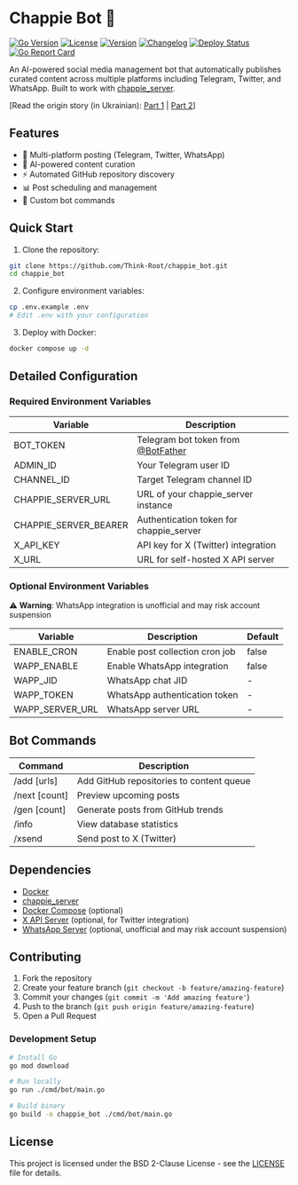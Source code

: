 # Chappie Bot 🤖

[![Go Version](https://img.shields.io/github/go-mod/go-version/Think-Root/chappie_bot)](https://github.com/Think-Root/chappie_bot)
[![License](https://img.shields.io/github/license/Think-Root/chappie_bot)](LICENSE)
[![Version](https://img.shields.io/github/v/release/Think-Root/chappie_bot)](https://github.com/Think-Root/chappie_bot/releases)
[![Changelog](https://img.shields.io/badge/changelog-view-blue)](CHANGELOG.md)
[![Deploy Status](https://github.com/Think-Root/chappie_bot/workflows/Deploy%20chappie_bot/badge.svg)](https://github.com/Think-Root/chappie_bot/actions/workflows/deploy.yml)
[![Go Report Card](https://goreportcard.com/badge/github.com/Think-Root/chappie_bot)](https://goreportcard.com/report/github.com/Think-Root/chappie_bot)

An AI-powered social media management bot that automatically publishes curated content across multiple platforms including Telegram, Twitter, and WhatsApp. Built to work with [chappie_server](https://github.com/Think-Root/chappie_server).

[Read the origin story (in Ukrainian): [Part 1](https://drukarnia.com.ua/articles/yak-chatgpt-vede-za-mene-kanal-v-telegram-i-u-nogo-ce-maizhe-vikhodit-chastina-1-VywRW) | [Part 2](https://drukarnia.com.ua/articles/yak-chatgpt-vede-za-mene-kanal-v-telegram-i-u-nogo-ce-maizhe-vikhodit-chastina-2-X9Yjz)]

## Features

- 🔄 Multi-platform posting (Telegram, Twitter, WhatsApp)
- 🤖 AI-powered content curation
- ⚡ Automated GitHub repository discovery
- 📊 Post scheduling and management
- 🎯 Custom bot commands

## Quick Start

1. Clone the repository:
```bash
git clone https://github.com/Think-Root/chappie_bot.git
cd chappie_bot
```

2. Configure environment variables:
```bash
cp .env.example .env
# Edit .env with your configuration
```

3. Deploy with Docker:
```bash
docker compose up -d
```

## Detailed Configuration

### Required Environment Variables

| Variable | Description |
|----------|-------------|
| BOT_TOKEN | Telegram bot token from [@BotFather](https://core.telegram.org/bots) |
| ADMIN_ID | Your Telegram user ID |
| CHANNEL_ID | Target Telegram channel ID |
| CHAPPIE_SERVER_URL | URL of your chappie_server instance |
| CHAPPIE_SERVER_BEARER | Authentication token for chappie_server |
| X_API_KEY | API key for X (Twitter) integration |
| X_URL | URL for self-hosted X API server |

### Optional Environment Variables

⚠️ **Warning**: WhatsApp integration is unofficial and may risk account suspension

| Variable | Description | Default |
|----------|-------------|---------|
| ENABLE_CRON | Enable post collection cron job | false |
| WAPP_ENABLE | Enable WhatsApp integration | false |
| WAPP_JID | WhatsApp chat JID | - |
| WAPP_TOKEN | WhatsApp authentication token | - |
| WAPP_SERVER_URL | WhatsApp server URL | - |

## Bot Commands

| Command | Description |
|---------|-------------|
| /add [urls] | Add GitHub repositories to content queue |
| /next [count] | Preview upcoming posts |
| /gen [count] | Generate posts from GitHub trends |
| /info | View database statistics |
| /xsend | Send post to X (Twitter) |

## Dependencies

- [Docker](https://docs.docker.com/engine/install/)
- [chappie_server](https://github.com/Think-Root/chappie_server)
- [Docker Compose](https://docs.docker.com/compose/install/) (optional)
- [X API Server](https://github.com/Think-Root/x) (optional, for Twitter integration)
- [WhatsApp Server](https://github.com/Think-Root/wapp) (optional, unofficial and may risk account suspension)

## Contributing

1. Fork the repository
2. Create your feature branch (`git checkout -b feature/amazing-feature`)
3. Commit your changes (`git commit -m 'Add amazing feature'`)
4. Push to the branch (`git push origin feature/amazing-feature`)
5. Open a Pull Request

### Development Setup

```bash
# Install Go
go mod download

# Run locally
go run ./cmd/bot/main.go

# Build binary
go build -o chappie_bot ./cmd/bot/main.go
```

## License

This project is licensed under the BSD 2-Clause License - see the [LICENSE](LICENSE) file for details.